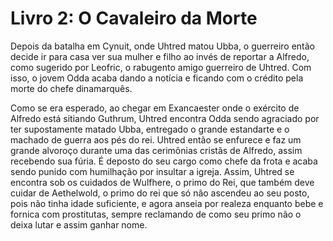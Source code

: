 # Livro 2: O Cavaleiro da Morte

Depois da batalha em Cynuit, onde Uhtred matou Ubba, o guerreiro então decide ir para casa ver sua mulher e filho ao invés de reportar a Alfredo, como sugerido por Leofric, o rabugento amigo guerreiro de Uhtred. Com isso, o jovem Odda acaba dando a notícia e ficando com o crédito pela morte do chefe dinamarquês. 

Como se era esperado, ao chegar em Exancaester onde o exército de Alfredo está sitiando Guthrum, Uhtred encontra Odda sendo agraciado por ter supostamente matado Ubba, entregado o grande estandarte e o machado de guerra aos pés do rei. Uhtred então se enfurece e faz um grande alvoroço durante uma das cerimônias cristãs de Alfredo, assim recebendo sua fúria. É deposto do seu cargo como chefe da frota e acaba sendo punido com humilhação por insultar a igreja. Assim, Uhtred se encontra sob os cuidados de Wulfhere, o primo do Rei, que também deve cuidar de Aethelwold, o primo do rei que só não ascendeu ao seu posto, pois não tinha idade suficiente, e agora anseia por realeza enquanto bebe e fornica com prostitutas, sempre reclamando de como seu primo não o deixa lutar e assim ganhar nome.
